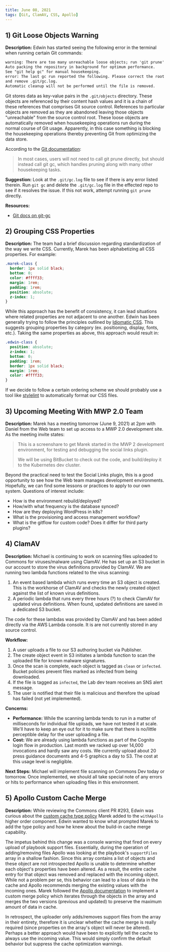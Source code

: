 ```yaml
---
title: June 08, 2021
tags: [Git, ClamAV, CSS, Apollo]
---
```


## 1) Git Loose Objects Warning

**Description:** Edwin has started seeing the following error in the terminal when running certain Git commands:

```txt
warning: There are too many unreachable loose objects; run 'git prune' to remove them.
Auto packing the repository in background for optimum performance.
See "git help gc" for manual housekeeping.
error: The last gc run reported the following. Please correct the root cause
and remove .git/gc.log.
Automatic cleanup will not be performed until the file is removed.
```

Git stores data as key-value pairs in the `.git/objects` directory. These objects are referenced by their content hash values and it is a chain of these references that comprises Git source control. References to particular objects are removed as they are abandoned leaving those objects "unreachable" from the source control root. These loose objects are automatically removed when housekeeping operations run during the normal course of Git usage. Apparently, in this case something is blocking the housekeeping operations thereby preventing Git from optimizing the data store.

According to the [Git documentation](https://git-scm.com/docs/git-prune):

> In most cases, users will not need to call git prune directly, but should instead call git gc, which handles pruning along with many other housekeeping tasks.

**Suggestion:** Look at the `.git/gc.log` file to see if there is any error listed therein. Run `git gc` and delete the `.git/gc.log` file in the effected repo to see if it resolves the issue. If this not work, attempt running `git prune` directly.

**Resources:**

- [Git docs on git-gc](https://git-scm.com/docs/git-gc)

## 2) Grouping CSS Properties

**Description:** The team had a brief discussion regarding standardization of the way we write CSS. Currently, Marek has been alphabetizing all CSS properties. For example:

```css
.marek-class {
  border: 1px solid black;
  bottom: 0;
  color: #ffff33;
  margin: 1rem;
  padding: 1rem;
  position: absolute;
  z-index: 1;
}
```

While this approach has the benefit of consistency, it can lead situations where related properties are not adjacent to one another. Edwin has been generally trying to follow the principles outlined by [Idiomatic CSS](https://github.com/necolas/idiomatic-css). This suggests grouping properties by category (ex. positioning, display, fonts, etc.). Taking the same properties as above, this approach would result in:

```css
.edwin-class {
  position: absolute;
  z-index: 1;
  bottom: 0;
  padding: 1rem;
  border: 1px solid black;
  margin: 1rem;
  color: #ffff33;
}
```

If we decide to follow a certain ordering scheme we should probably use a tool like [stylelint](https://stylelint.io/) to automatically format our CSS files.

## 3) Upcoming Meeting With MWP 2.0 Team

**Description:** Marek has a meeting tomorrow (June 9, 2021) at 2pm with Daniel from the Web team to set up access to a MWP 2.0 development site. As the meeting invite states:

> This is a screenshare to get Marek started in the MWP 2 development environment, for testing and debugging the social links plugin.
>
> We will be using BitBucket to check out the code, and build/deploy it to the Kubernetes dev cluster.

Beyond the practical need to test the Social Links plugin, this is a good opportunity to see how the Web team manages development environments. Hopefully, we can find some lessons or practices to apply to our own system. Questions of interest include:

- How is the environment rebuild/deployed?
- How/with what frequency is the database synced?
- How are they deploying WordPress in k8s?
- What is the provisioning and access management workflow?
- What is the gitflow for custom code? Does it differ for third party plugins?

## 4) ClamAV

**Description:** Michael is continuing to work on scanning files uploaded to Commons for viruses/malware using ClamAV. He has set up an S3 bucket in our account to store the virus definitions provided by ClamAV. We are running two lambda functions related to the virus scanning:

1. An event based lambda which runs every time an S3 object is created. This is the workhorse of ClamAV and checks the newly created object against the list of known virus definitions.
1. A periodic lambda that runs every three hours (?) to check ClamAV for updated virus definitions. When found, updated definitions are saved in a dedicated S3 bucket.

The code for these lambdas was provided by ClamAV and has been added directly via the AWS Lambda console. It is are not currently stored in any source control.

**Workflow:**

1. A user uploads a file to our S3 authoring bucket via Publisher.
1. The create object event in S3 initiates a lambda function to scan the uploaded file for known malware signatures.
1. Once the scan is complete, each object is tagged as `clean` or `infected`. Bucket policies prevent files marked as infected from being downloaded.
1. If the file is tagged as `infected`, the Lab dev team receives an SNS alert message.
1. The user is notified that their file is malicious and therefore the upload has failed (not yet implemented).

**Concerns:**

- **Performance:** While the scanning lambda tends to run in a matter of milliseconds for individual file uploads, we have not tested it at scale. We'll have to keep an eye out for it to make sure that there is no/little perceptible delay for the user uploading a file.
- **Cost:** We are already using lambda functions as part of the Cognito login flow in production. Last month we racked up over 14,000 invocations and hardly saw any costs. We currently upload about 20 press guidance documents and 4-5 graphics a day to S3. The cost at this usage level is negligible.

**Next Steps:** Michael will implement file scanning on Commons Dev today or tomorrow. Once implemented, we should all take special note of any errors or hits to performance when uploading files in this environment.

## 5) Apollo Custom Cache Merge

**Description:** While reviewing the Commons client PR #293, Edwin was curious about the [custom cache type policy](https://github.com/IIP-Design/content-commons-client/pull/293/files#diff-0a20f110091ee09aea650397f5cf201ce83c48e3c74a7e1d9573fb62f552f532) Marek added to the `withApollo` higher order component. Edwin wanted to know what prompted Marek to add the type policy and how he knew about the build-in cache merge capability.

The impetus behind this change was a console warning that fired on every upload of playbook support files. Essentially, during the operation of adding/removing files Apollo was looking at the playbook's `supportFiles` array in a shallow fashion. Since this array contains a list of objects and these object are not introspected Apollo is unable to determine whether each object's properties have been altered. As a result, the entire cache entry for that object was removed and replaced with the incoming object. While not a problem per se, this behavior can lead to a loss of data in the cache and Apollo recommends merging the existing values with the incoming ones. Marek followed the [Apollo documentation](https://www.apollographql.com/docs/react/caching/cache-field-behavior/#the-merge-function) to implement a custom merge policy which iterates through the objects in the array and merges the two versions (previous and updated) to preserve the maximum amount of data in cache.

In retrospect, the uploader only adds/removes support files from the array in their entirety, therefore it is unclear whether the cache merge is really required (since properties on the array's object will never be altered). Perhaps a better approach would have been to explicitly tell the cache to always use the incoming value. This would simply confirm the default behavior but suppress the cache optimization warnings.
